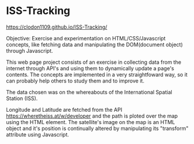 # ISS-Tracking
 https://clodon1109.github.io/ISS-Tracking/

Objective: Exercise and experimentation on HTML/CSS/Javascript concepts, like fetching data and manipulating the DOM(document object) through Javascript.

This web page project consists of an exercise in collecting data from the internet through API's and using them to dynamically update a page's contents. 
The concepts are implemented in a very straightfoward way, so it can probably help others to study them and to improve it.

The data chosen was on the whereabouts of the International Spatial Station (ISS). 

Longitude and Latitude are fetched from the API https://wheretheiss.at/w/developer and the path is ploted over the map using the <canvas> HTML element.
The satellite's image on the map is an HTML object and it's position is continually altered by manipulating its "transform" attribute using Javascript. 
